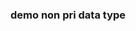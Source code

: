 <!DOCTYPE html>
<html lang="en">
    <head>
        <meta charset="UTF-8">
        <title>JS</title>
    </head>
    <body>
        <h3> demo non pri data type</h3>
        <script>
            // object creation & init with given value
            var st1=new String("bhumika");
            var n1 = new Number(49);
            let b1 = new Boolean(true);
            let d1 = new Date(15);
            let a1 = [12,23,45,65,2]; //literal


            document.write("st", st1,"<br>");
            document.write("n1", n1,"<br>");
            document.write("b1", b1,"<br>");
            document.write("d1", d1,"<br>");
            document.write("a1", a1,"<br>");

            // object creation with default value

            var st2=new String();
            var n2 = new Number();
            let b2 = new Boolean();
            let d2 = new Date();
            let a2 = []; //literal


            document.write("st", st2,"<br>");
            document.write("n1", n2,"<br>");
            document.write("b1", b2,"<br>");
            document.write("d1", d2,"<br>");
            document.write("a1", a2,"<br>");
        </script>
    </body>
    </html>
